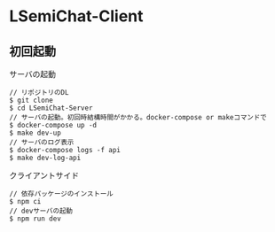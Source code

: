 # LSemiChat-Client

## 初回起動

サーバの起動
```
// リポジトリのDL
$ git clone 
$ cd LSemiChat-Server
// サーバの起動。初回時結構時間がかかる。docker-compose or makeコマンドで
$ docker-compose up -d
$ make dev-up
// サーバのログ表示
$ docker-compose logs -f api
$ make dev-log-api
```

クライアントサイド
```
// 依存パッケージのインストール
$ npm ci
// devサーバの起動
$ npm run dev
```